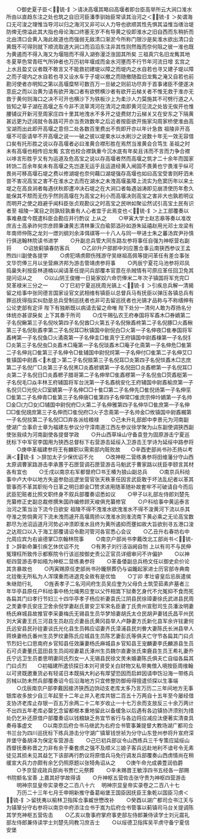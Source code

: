<!-- { "loadSidebar": true } -->
　　○御史夏子臣＜锍-釒＞请决高堰其略曰高堰者即台臣高举所云大涧口淮水所由以直趋东注之处也筑之自旧河臣潘季驯始臣常读其治河之＜锍-釒＞矣谓海口无可浚之理惟当导河以归之海河又非可以人力导也欲顺其性先惧其溢惟当缮治堤防俾无傍溢此其大指也毋论海口终塞无岁不有导黄之役即淮水之旧自西而东稍折而北由清口会黄入海此故道也而强弱无敌清口渐淤今所称门限沙是矣淮水欲出清口会黄既不可得则就下顺流取道大涧口而滔滔东注非其性则然哉而奈何阻之彼一淮也既为黄遏而不得入海又为堰阻而不得入湖弥漫泛涨固其所矣  三祖真穴名旧龙觜其地冬夏草色常青旺气所钟者也万历初年堰成而金水河壅而不行节年河流日增  玄宫之上水且盈丈议者既不敢言又不能救初建堤以障之而堤内之水自若也寻又建子堤以障之而子堤内之水自若也寻又设水车于子堤以撤之而随撤随盈旧龙觜之淹又自若也前勘河使者亦明知之第以高堰糜帑可数百万一旦破之则前功尽弃于首事诸臣不便遂决意庇之而以治黄为请有欲开海口者有欲劈横沙者有欲开云梯关者不惟无救于淮亦无救于黄何则海口之决不可开也横沙下为铁板沙上为柔沙人力莫施其不可劈行道之人皆知之草子湖在高堰之东今非不流草湾河在清河之南即黄河见流之处皆无俟开也惟腰铺议开新河至周家庄四十里其地洩水不多开之徒费财力云梯关又在安东之下隔黄甚远更为迂阔就令各路可开亦当责效数年之后近者按臣欲开施家沟周家桥使淮由高宝湖而出此即开高堰之意但二处各数百里费出不赀即开亦以年计急救  祖陵非开高堰不可臣请举不开高堰之说一一破之彼以堤束水以水刷沙之说数十年无一效无容借口矣有托形胜之说以存高堰者必曰淮黄合襟形胜在焉然当淮黄会合笃生  圣祖之时未有高堰也相传旧龙觜  玄宫也校合襟孰重今沉水底有年矣且讳而不言而力争合襟以哆言形胜乎又有为运道及危高宝之说以存高堰者然而高堰之筑才二十余年而国家转饷二百余年矣未有高堰之先岂遂无运乎且运道经黄入闸固不畏黄也宁畏淮乎纵可畏尚可移高堰石堤之费以修湖堤也奈何藉口湖堤强存高堰也如曰高宝受害则盱泗未尝不害况高宝之害不在淮水之去而在湖水之未洩高堰虽障上流实为危窦历年以来土堤之在高良涧者每遇伏秋即遭冲决石堤之在大涧口者每遇汹涛即见崩溃使历年愈久能保其不颓而无伤乎然则高堰在为高宝之利小而高堰决则高宝之害非大也孰若明议而明开之使之趋避乎闻科臣张贞观勘议之时高宝之民哄如聚讼然试引高宝土民有识者至  祖陵一寓目之则孰轻孰重有人心者宜于此焉变也＜锍-釒＞上工部覆奏以事难悬度今既遣科臣会勘应并行酌议  上从之
　　○甲寅大学士赵志皋等奏以准改庶吉士高承祚何宗彦顾秉谦黄志清林秉汉白瑜郭淐孙如游朱延禧赵用光邓士龙梁有年南师仲陈之龙刘一燝刘纲刘余泽佴祺等一十八人与同一甲进士朱之蕃汤宾尹孙慎行俱送翰林院读书进学
　　○升副总兵管大同东路左参将事任自强为神枢营右副将
　　○诏放蓟镇春防客兵
　　○乙卯升户部郎中刘应蕙佥事云南狭西参议王孟煦四川副使各提学
　　○虏犯靖虏颇伤残游守吴继祖高佩等提问革任有差佥事张文华罚俸三月以坐营麻济邦为游击管靖虏参将事
　　○丙辰宁夏花马池参将邓凤捣巢失利按臣林道楠以闻请革任提问兵部覆本官意在杀贼情有可原应革任回卫免其提问诏从之
　　○以山阴王俊栅一日毙家奴六命罚俸米二年次子镇国将军充完□炅革禄米三分之一
　　○丁巳初宁夏巡抚周光镐上＜锍-釒＞引疾总兵解一清揭留之给事中张同德言国家设官文武相维有镇臣以总督兵马有抚臣以弹压各镇总兵有罪巡抚得指实纠劾是总兵受制巡抚者也非可去留巡抚者也光镐才品称与不称缙绅有公论吏部有定评  陛下有独断既以病请去留之命唯  陛下处分一清何人敢为荐扬名分体统亦甚谬戾矣  上下其奏于所司
　　○戊午赐弘农王府奉国将军鼒木□券嫡第二子名倪鳅第三子名倪吙第四子名倪酋□火第五子名倪愀鼒柊第二子名倪豚□火鼒楸第三子名倪耿鼒李第二子名倪耳□秋镇国中尉倪白□火第一子名伸夜□隹奉国将军鼒栲第一子名倪鱼□火潏斋第一子名伸圭□隹真宁王府镇国中尉鼒棅第一子名倪犭□炎第三子名倪虫□炎鼒木□庵第一子名倪琰鼒木□庵子化斋第一子名伸危□隹第二子名伸兆□隹第三子名伸令□隹辅国中尉倪炣第一子名伸付□隹第二子名伸艾□隹镇国中尉鼒＜木盛＞第二子名倪赕第三子名倪耳□炎第四子名倪惔鼒木□志庶第二子名倪广□炎第三子名倪黑□炎鼒楌嫡第一子名倪田□炎鼒楒第一子名倪耳□炎第二子名倪日□炎鼒楒子腊哥第二子名伸旱□隹鼒樛第一子名倪虫□荧鼒梃第一子名倪毛□焱丰林王府辅国将军台洸第一子名鼒桃安化王府辅国中尉鼒榆庶第一子名倪贝□光倪火□室嫡第一子名伸□□十隹□第二子名伸先□隹倪炀第一子名伸巠□隹第二子名伸青□隹第三子名伸唐□隹第四子名伸常□隹庶宗伸坽嫡第一子名帅□金□(力□女)□辅国中尉倪府□火第二子名伸雅第四子名伸华□隹庶第一子名伸□□隹倪覢庶第三子名伸而□隹倪府□火子念斋第一子名帅金□攸镇国中尉鼒榍第一子名倪掞第二子名倪□□弃各派给粮禄
　　○己未升礼部郎中李景元为河南副使湖广佥事俞士章为福建左参议分守漳南道江西左参议徐学聚为山东副使调狭西副使张我续为河南副使各提督学政
　　○升山西草垛山守备袁登为固原游击宁夏巡抚标下中军官李国用为狭西总督标下右营游击延绥入卫游击王学诗为延绥中路参将
　　○庚申革福建参将王有麟职以需索部内赃败故　　○辛酉吏部尚书孙丕扬以考满＜锍-釒＞辞加太子少保优诏不允
　　○改神枢二营练勇参将田维藩分守山西太原调曹家路游击李承蕙于石匣营调石匣营游击马魁武于曹家路以抚臣李颐言其材各有宜也
　　○壬戌以南京右军都督府□书王椿为狼山副总兵
　　○南京兵科给事中卢大中以地方失盗参劾巡逻坐营官张天秩革任因言武臣敢于坏法乱纪者以革其管事而不革其职衔今日革之明日即金□赞求进用随革随补故套牢不可破请自今而后武臣犯赃者比照文职终身不叙兵部覆奏诏悉如议
　　○甲子以礼部左侍郎刘楚先充纂修正史副总裁修撰朱国祚编修顾天峻俱充纂修官
　　○户科给事中黄运泰言治河之策当治下流今日欲安  祖陵不得不洩淮水欲洩淮水不得不浚黄河下流以杀其夺淮之势倘黄河下流未洩而遽开高堰周挢以洩淮水则淮流南下黄必乘之无论高宝数郡尽为池沼运道月河势必冲溃即淮水且终为黄所遏抑而壅如故大旨欲别寻五港口浚之达观口以入于海工部覆请诏令勘河管河各官悉心会议
　　○乙丑升右春坊右中允周应宾为右谕德掌□京翰林院事
　　○南京户部尚书李戴改北工部尚书＜锍-釒＞辞新命兼引疾乞休优诏不允
　　○有男子刘行洁诣阙自刎  上以有司不与民伸冤理枉所致传示都察院令行该巡按御史责公正官员详细审问不许偏护
　　○以神枢四营游击李如梧为神枢二营练勇参将
　　○革备倭副总兵杨文任以御史俞价论其贪暴故也
　　○丙寅赐原任吏部尚书孙鑨祭葬仍与谥鑨起家进士历官部寺典南北铨衡无所私为人浑璞重而进退克全故有是优恤
　　○丁卯  孝壮睿皇后忌辰遣侯朱继勋行礼
　　○旌表孝子二名河间府生员吴应奎为父母负土筑茔茹素庐墓者三年华亭县原任户科给事中杨允绳男应奎以父忤相嵩下狱奏乞身代不允冤抑不食而死各扁其门曰孝行节妇三十四华亭孝子杨应祈妻袁氏江阴县民徐璋妻徐氏武进县民周之羙妻李氏安庄卫舍余倪学妻赵氏普安卫军宋名臣妻丁氏贵州宣慰司生员潘汝明妻杨氏麻城县故推官李采妻梅氏无锡县生员华梦旭妻胡氏太仓民胡尹妻钱氏昌平州民刘大寅妻王氏三河县生员赵应贞妻岳氏黄冈县举人卢静妻方氏新化县军余许铉妻何氏远安县民孙铨妻谈氏光化县生员韩应诏妻齐氏漳浦县民刘餋大妻陈氏长洲县举人蒋焕妻杨氏番州生员罗纹妻陈氏应城县生员陈艺妻彭氏等俱夫亡守节各扁其门曰贞节烈妇七口思南府乡官知县任效廉妻杨氏麻城县乡官知县王宠麟妻李氏麟游县生员石可贞妻董氏蓝田县生员阎视妻葛氏涿州生员魏尔直妻张氏束鹿县生员王希礼妻乔氏宁远卫生员娄思明妻同氏烈女一人无锡县民徐文羙未婚妻陈氏俱夫亡自缢各扁其门曰贞烈　　○初福建所遣侦探日本刘可贤受关白财物又私带夷僧入境按臣周维翰以可贤既邀重货必有轻诺日本既捐大利必有厚望恐因而启衅因请申饬沿海一带练兵厉械以防未然兵部覆奏诏今后沿海地方只宜修整防御毋得擅遣侦探以生事端
　　○戊辰南京户部李戴因接济狭西边饷动支老库太多乃言万历二三年间地方无事银库收多放少自三年起至十二年止并入老库共银二百五十万两自十五年至今屡经借支协济老库止存银一百五万余两二十二年岁收止一十七万余而支放反三十余万两计不出四五年老库必罄乞念留都根本重地留此以备缓急以后遇有各边镇协济须别为措处仍乞补还原借户部覆奏诏以钱粮缺乏务宜节省行与各边将应减应汰便著实清查具奏毋事虚文　　○以南京后府佥书马继武为右府佥书管事兼提督大教场湖广都司佥书兰台为四川巡抚标下练兵游击分守湖广镇筸钱世祯为分守山东登州参将升宣府深井堡守备胡泽为保定车营游击
　　○己巳初兵部议令山西练兵三千专策应延绥山西督抚奏称晋之力非有余于秦套虏之强不及顺义三娘子客兵远赴地利不谙号令无素徒见其损未见其益乞下该部再行酌议将原借兵马免行调发兵部覆奏山西虏情尚在稍缓宣大兵力亦颇有余乞仍照原题以张犄角诏从之　　○庚午命允成袭豊润伯爵
　　○予京营戎政兵部尚书贾仁元祭葬
　　○辛未赐晋王敏淳四书五经各一部赐书院额名宝善  上嘉其好学故得请
　　○升神枢五营佐击张守贵为神枢四营游击
　　明神宗显皇帝实录卷之二百八十六
　明神宗显皇帝实录卷之二百八十七
　　万历二十三年七月壬申朔新推守备葛峪堡王国臣因抚臣王象乾以国臣习虏＜锍-釒＞留抚夷以榆林卫指挥佥事臧世懋改补
　　○癸酉以湖广都司佥书江天与为镇筸分守右参将以南京中府添注佥书于嵩为后府佥书管事以蓟镇司马台关提调陈其学充神枢五营佐击
　　○乙亥以詹事府掌府事吏部左侍郎兼侍读学士刘元震礼部左侍郎兼侍读学士刘楚先同教习庶吉士
　　○以绥德卫指挥吴平虏守备宁夏信安堡
